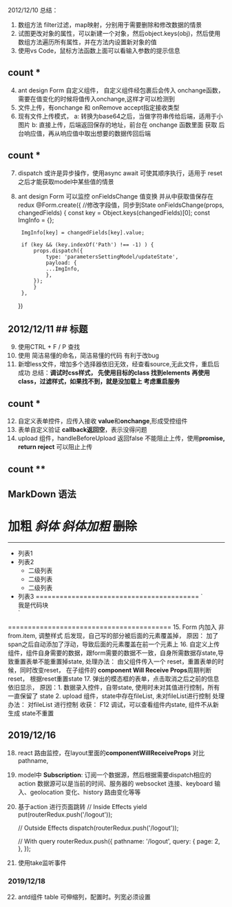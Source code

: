 2012/12/10
总结：
1. 数组方法 filter过滤，map映射，分别用于需要删除和修改数据的情景
2. 试图更改对象的属性，可以新建一个对象，然后object.keys(obj)，然后使用数组方法遍历所有属性，并在方法内设置新对象的值
3. 使用vs Code，鼠标方法函数上面可以看输入参数的提示信息
##  count *

4. ant design Form 自定义组件， 自定义组件经包裹后会传入 onchange函数，需要在值变化的时候将值传入onchange,这样才可以检测到
5. 文件上传，有onchange 和 onRemove accept指定接收类型 
6. 现有文件上传模式，
    a: 转换为base64之后，当做字符串传给后端，适用于小图片
    b: 直接上传，后端返回保存的地址，前台在 onchange 函数里面 获取 后台响应值，再从响应值中取出想要的数据传回后端
##  count *

7. dispatch 或许是异步操作，使用async await 可使其顺序执行，适用于 reset 之后才能获取model中某些值的情景
8. ant design Form 可以监控 onFieldsChange 值变换 并从中获取值保存在redux
    @Form.create({
    //修改字段值，同步到State
    onFieldsChange(props, changedFields) {
        const key = Object.keys(changedFields)[0];
        const ImgInfo = {};

        ImgInfo[key] = changedFields[key].value;

        if (key && (key.indexOf('Path') !== -1) ) {
            props.dispatch({
                type: 'parametersSettingModel/updateState',
                payload: {
                ...ImgInfo, 
                },
            });
            }
        },
    })

## 2012/12/11  ## 标题
9. 使用CTRL + F  / P 查找 
10. 使用 简洁易懂的命名，简洁易懂的代码 有利于改bug
11. 新增less文件，增加多个选择器依旧无效，经查看source,无此文件，重启后成功
    总结：**调试时css样式， 先使用目标的class 找到elements** 
        **再使用class，过滤样式，如果找不到，就是没加载上**
        **考虑重启服务**
##  count *

12. 自定义表单控件，应传入接收 **value**和**onchange**,形成受控组件
13. 表单自定义验证 **callback返回空**，表示没得问题
14. upload 组件，handleBeforeUpload 返回false 不能阻止上传，使用**promise, return reject** 可以阻止上传
##  count **

## MarkDown 语法
  **加粗**
  *斜体*
  ***斜体加粗***
  ~~删除~~
=========================================
-----------------------------------------
+ 列表1
+ 列表2
   + 二级列表
   + 二级列表
   + 二级列表
+ 列表3
=========================================
    `<div>
        <span>我是代码块</span>
    </div>`
=========================================
15. Form 内加入 非 from.item, 调整样式 后发现，自己写的部分被后面的元素覆盖掉，
    原因： <Col> 加了span之后自动添加了浮动，导致后面的元素覆盖在前一个元素上
16. 自定义上传组件，组件自身需要的数据，跟form需要的数据不一致，自身所需数据存state,导致重置表单不能重置掉state,
    处理办法： 由父组件传入一个 reset，重置表单的时候，同时改变reset，
        在子组件的 **component Will Receive Props**周期判断reset，
        根据reset重置state
17. 弹出的模态框的表单，点击取消之后之前的信息依旧显示，
    原因：1. 数据录入控件，自带state, 使用时未对其值进行控制，所有一直保留了 state
          2. upload 组件，state中存在fileList, 未对fileList进行控制
    处理办法： 对fileList 进行控制
    收获： F12 调试，可以查看组件内state, 组件不从新生成 state不重置

## 2019/12/16
18. react 路由监控，在layout里面的**componentWillReceiveProps** 对比pathname,
19. model中 **Subscription**: 订阅一个数据源，然后根据需要dispatch相应的action 
    数据源可以是当前的时间、服务器的 websocket 连接、keyboard 输入、geolocation 变化、history 路由变化等等
20. 基于action 进行页面跳转 
    // Inside Effects
    yield put(routerRedux.push('/logout'));

    // Outside Effects
    dispatch(routerRedux.push('/logout'));
    
    // With query
    routerRedux.push({
        pathname: '/logout',
        query: {
            page: 2,
        },
    });
21. 使用take监听事件
### 2019/12/18
22. antd组件 table 可伸缩列，配置时。列宽必须设置
